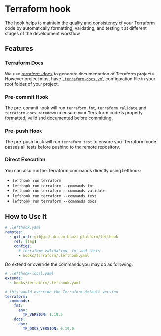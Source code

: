 # Terraform hook

The hook helps to maintain the quality and consistency of your Terraform code
by automatically formatting, validating, and testing it at different stages of
the development workflow.

## Features

### Terraform Docs

We use [terraform-docs](https://terraform-docs.io/) to generate documentation
of Terraform projects. However project must have [`.terraform-docs.yml`](https://terraform-docs.io/user-guide/configuration/)
configuration file in your root folder of your project.

### Pre-commit Hook

The pre-commit hook will run `terraform fmt`, `terraform validate` and
`terraform-docs markdown` to ensure your Terraform code is properly formatted,
valid and documented before committing.

### Pre-push Hook

The pre-push hook will run `terraform test` to ensure your Terraform code
passes all tests before pushing to the remote repository.

### Direct Execution

You can also run the Terraform commands directly using Lefthook:

- `lefthook run terraform`
- `lefthook run terraform --commands fmt`
- `lefthook run terraform --commands validate`
- `lefthook run terraform --commands test`
- `lefthook run terraform --commands docs`

## How to Use It

```yaml
# .lefthook.yaml
remotes:
  - git_url: git@github.com:boozt-platform/lefthook
    ref: [tag]
    configs:
      # terraform validation, fmt and tests
      - hooks/terraform/.lefthook.yaml
```

Do extend or override the commands you may do as following:

```yaml
# .lefthook-local.yaml
extends:
  - hooks/terraform/.lefthook.yaml

# this would override the Terraform default version
terraform:
  commands:
    fmt:
      env:
        TF_VERSION: 1.10.5
    docs:
      env:
        TF_DOCS_VERSION: 0.19.0
```
